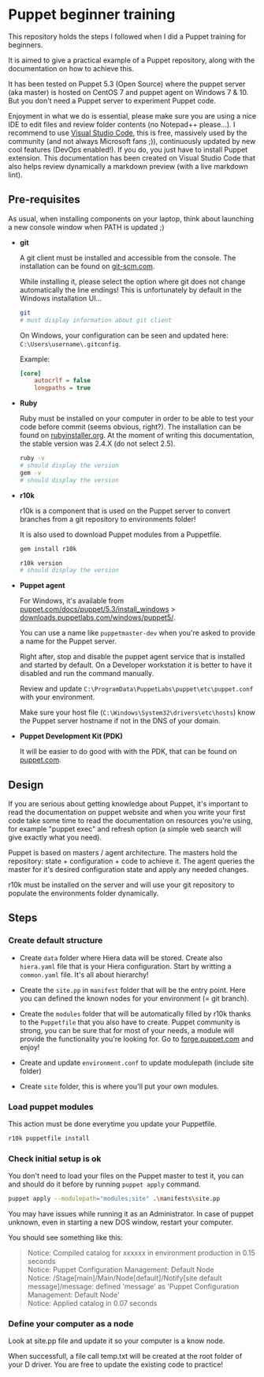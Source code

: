 # Puppet beginner training

This repository holds the steps I followed when I did a Puppet training for beginners.

It is aimed to give a practical example of a Puppet repository, along with the documentation on how to achieve this.

It has been tested on Puppet 5.3 (Open Source) where the puppet server (aka master) is hosted on CentOS 7 and puppet agent on Windows 7 & 10. But you don't need a Puppet server to experiment Puppet code.

Enjoyment in what we do is essential, please make sure you are using a nice IDE to edit files and review folder contents (no Notepad++ please...). I recommend to use [Visual Studio Code](https://code.visualstudio.com/), this is free, massively used by the community (and not always Microsoft fans ;)), continuously updated by new cool features (DevOps enabled!). If you do, you just have to install Puppet extension. This documentation has been created on Visual Studio Code that also helps review dynamically a markdown preview (with a live markdown lint).

## Pre-requisites

As usual, when installing components on your laptop, think about launching a new console window when PATH is updated ;)

- **git**

    A git client must be installed and accessible from the console. The installation can be found on [git-scm.com](https://git-scm.com/).

    While installing it, please select the option where git does not change automatically the line endings! This is unfortunately by default in the Windows installation UI...

    ```bash
    git
    # must display information about git client
    ```

    On Windows, your configuration can be seen and updated here: `C:\Users\username\.gitconfig`.

    Example:

    ```ini
    [core]
        autocrlf = false
        longpaths = true
    ```

- **Ruby**

    Ruby must be installed on your computer in order to be able to test your code before commit (seems obvious, right?). The installation can be found on [rubyinstaller.org](https://rubyinstaller.org/downloads/). At the moment of writing this documentation, the stable version was 2.4.X (do not select 2.5).

    ```bash
    ruby -v
    # should display the version
    gem -v
    # should display the version
    ```

- **r10k**

    r10k is a component that is used on the Puppet server to convert branches from a git repository to environments folder!

    It is also used to download Puppet modules from a Puppetfile.

    ```bash
    gem install r10k
    ```

    ```bash
    r10k version
    # should display the version
    ```

- **Puppet agent**

    For Windows, it's available from [puppet.com/docs/puppet/5.3/install_windows](https://puppet.com/docs/puppet/5.3/install_windows.html) > [downloads.puppetlabs.com/windows/puppet5/](https://downloads.puppetlabs.com/windows/puppet5/).

    You can use a name like `puppetmaster-dev` when you're asked to provide a name for the Puppet server.

    Right after, stop and disable the puppet agent service that is installed and started by default. On a Developer workstation it is better to have it disabled and run the command manually.

    Review and update `C:\ProgramData\PuppetLabs\puppet\etc\puppet.conf` with your environment.

    Make sure your host file (`C:\Windows\System32\drivers\etc\hosts`) know the Puppet server hostname if not in the DNS of your domain.

- **Puppet Development Kit (PDK)**

    It will be easier to do good with with the PDK, that can be found on [puppet.com](https://puppet.com/download-puppet-development-kit).

## Design

If you are serious about getting knowledge about Puppet, it's important to read the documentation on puppet website and when you write your first code take some time to read the documentation on resources you're using, for example "puppet exec" and refresh option (a simple web search will give exactly what you need).

Puppet is based on masters / agent architecture. The masters hold the repository: state + configuration + code to achieve it. The agent queries the master for it's desired configuration state and apply any needed changes.

r10k must be installed on the server and will use your git repository to populate the environments folder dynamically.

## Steps

### Create default structure

- Create `data` folder where Hiera data will be stored. Create also `hiera.yaml` file that is your Hiera configuration. Start by writting a `common.yaml` file. It's all about hierarchy!

- Create the `site.pp` in `manifest` folder that will be the entry point. Here you can defined the known nodes for your environment (= git branch).

- Create the `modules` folder that will be automatically filled by r10k thanks to the `Puppetfile` that you also have to create. Puppet community is strong, you can be sure that for most of your needs, a module will provide the functionality you're looking for. Go to [forge.puppet.com](https://forge.puppet.com/) and enjoy!

- Create and update `environment.conf` to update modulepath (include site folder)

- Create `site` folder, this is where you'll put your own modules.

### Load puppet modules

This action must be done everytime you update your Puppetfile.

```bash
r10k puppetfile install
```

### Check initial setup is ok

You don't need to load your files on the Puppet master to test it, you can and should do it before by running `puppet apply` command.

```bash
puppet apply --modulepath="modules;site" .\manifests\site.pp
```

You may have issues while running it as an Administrator.
In case of puppet unknown, even in starting a new DOS window, restart your computer.

You should see something like this:

> Notice: Compiled catalog for xxxxxx in environment production in 0.15 seconds  
> Notice: Puppet Configuration Management: Default Node  
> Notice: /Stage[main]/Main/Node[default]/Notify[site default message]/message: defined 'message' as 'Puppet Configuration Management: Default Node'  
> Notice: Applied catalog in 0.07 seconds

### Define your computer as a node

Look at site.pp file and update it so your computer is a know node.

When successfull, a file call temp.txt will be created at the root folder of your D driver.
You are free to update the existing code to practice!
